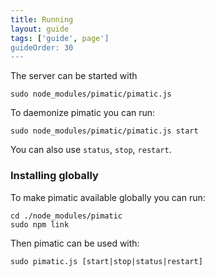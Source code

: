 ```yaml
---
title: Running
layout: guide
tags: ['guide', page']
guideOrder: 30
---
```

The server can be started with

    sudo node_modules/pimatic/pimatic.js

To daemonize pimatic you can run:

    sudo node_modules/pimatic/pimatic.js start

You can also use `status`, `stop`, `restart`.

### Installing globally

To make pimatic available globally you can run:

    cd ./node_modules/pimatic
    sudo npm link

Then pimatic can be used with:

    sudo pimatic.js [start|stop|status|restart]
